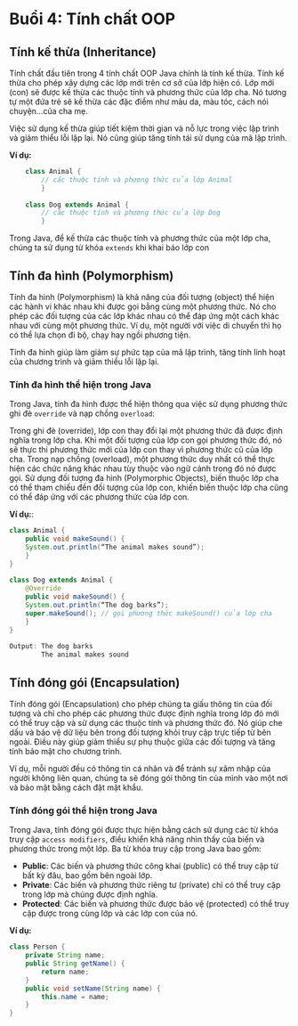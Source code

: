 # Buổi 4: Tính chất OOP 

## Tính kế thừa (Inheritance)
Tính chất đầu tiên trong 4 tính chất OOP Java chính là tính kế thừa. Tính kế thừa cho phép xây dựng các lớp mới trên cơ sở của lớp hiện có. Lớp mới (con) sẽ được kế thừa các thuộc tính và phương thức của lớp cha. Nó tương tự một đứa trẻ sẽ kế thừa các đặc điểm như màu da, màu tóc, cách nói chuyện…của cha mẹ.
  
Việc sử dụng kế thừa giúp tiết kiệm thời gian và nỗ lực trong việc lập trình và giảm thiểu lỗi lặp lại. Nó cũng giúp tăng tính tái sử dụng của mã lập trình.
  
**Ví dụ:**
```Java
    class Animal {
        // các thuộc tính và phương thức của lớp Animal
        }
  
    class Dog extends Animal {
        // các thuộc tính và phương thức của lớp Dog
        }
```
Trong Java, để kế thừa các thuộc tính và phương thức của một lớp cha, chúng ta sử dụng từ khóa `extends` khi khai báo lớp con
  
## Tính đa hình (Polymorphism)
Tính đa hình (Polymorphism) là khả năng của đối tượng (object) thể hiện các hành vi khác nhau khi được gọi bằng cùng một phương thức. Nó cho phép các đối tượng của các lớp khác nhau có thể đáp ứng một cách khác nhau với cùng một phương thức. Ví dụ, một người với việc di chuyển thì họ có thể lựa chọn đi bộ, chạy hay ngồi phương tiện.
  
Tính đa hình giúp làm giảm sự phức tạp của mã lập trình, tăng tính linh hoạt của chương trình và giảm thiểu lỗi lặp lại.
  
### Tính đa hình thể hiện trong Java
Trong Java, tính đa hình được thể hiện thông qua việc sử dụng phương thức ghi đè `override` và nạp chồng `overload`:
  
Trong ghi đè (override), lớp con thay đổi lại một phương thức đã được định nghĩa trong lớp cha. Khi một đối tượng của lớp con gọi phương thức đó, nó sẽ thực thi phương thức mới của lớp con thay vì phương thức cũ của lớp cha.
Trong nạp chồng (overload), một phương thức duy nhất có thể thực hiện các chức năng khác nhau tùy thuộc vào ngữ cảnh trong đó nó được gọi.
Sử dụng đối tượng đa hình (Polymorphic Objects), biến thuộc lớp cha có thể tham chiếu đến đối tượng của lớp con, khiến biến thuộc lớp cha cũng có thể đáp ứng với các phương thức của lớp con.
  
**Ví dụ:**:
```Java
class Animal {
    public void makeSound() {
    System.out.println(“The animal makes sound”);
    }
}
  
class Dog extends Animal {
    @Override
    public void makeSound() {
    System.out.println(“The dog barks”);
    super.makeSound(); // gọi phương thức makeSound() của lớp cha
    }
}
  
Output: The dog barks
        The animal makes sound
```
  
## Tính đóng gói (Encapsulation)
Tính đóng gói (Encapsulation) cho phép chúng ta giấu thông tin của đối tượng và chỉ cho phép các phương thức được định nghĩa trong lớp đó mới có thể truy cập và sử dụng các thuộc tính và phương thức đó. Nó giúp che dấu và bảo vệ dữ liệu bên trong đối tượng khỏi truy cập trực tiếp từ bên ngoài. Điều này giúp giảm thiểu sự phụ thuộc giữa các đối tượng và tăng tính bảo mật cho chương trình.
  
Ví dụ, mỗi người đều có thông tin cá nhân và để tránh sự xâm nhập của người không liên quan, chúng ta sẽ đóng gói thông tin của mình vào một nơi và bảo mật bằng cách đặt mật khẩu.
  
### Tính đóng gói thể hiện trong Java
Trong Java, tính đóng gói được thực hiện bằng cách sử dụng các từ khóa truy cập `access modifiers`, điều khiển khả năng nhìn thấy của biến và phương thức trong một lớp. Ba từ khóa truy cập trong Java bao gồm:
  
- **Public**: Các biến và phương thức công khai (public) có thể truy cập từ bất kỳ đâu, bao gồm bên ngoài lớp.
- **Private**: Các biến và phương thức riêng tư (private) chỉ có thể truy cập trong lớp mà chúng được định nghĩa.
- **Protected**: Các biến và phương thức được bảo vệ (protected) có thể truy cập được trong cùng lớp và các lớp con của nó.
  
**Ví dụ:**
```Java
class Person {
    private String name;
    public String getName() {
        return name;
    }
    public void setName(String name) {
        this.name = name;
    }
}
```
  
